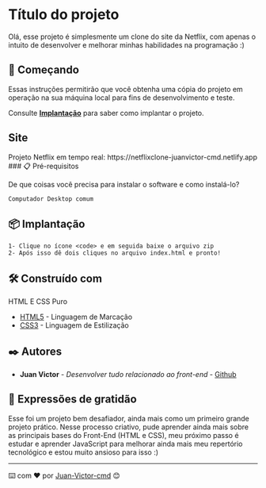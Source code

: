 # Título do projeto

Olá, esse projeto é simplesmente um clone do site da Netflix, com apenas o intuito de desenvolver e melhorar minhas habilidades na programação :)

## 🚀 Começando

Essas instruções permitirão que você obtenha uma cópia do projeto em operação na sua máquina local para fins de desenvolvimento e teste.

Consulte **[Implantação](#-implanta%C3%A7%C3%A3o)** para saber como implantar o projeto.

<h2>Site</h2> 
Projeto Netflix em tempo real:
https://netflixclone-juanvictor-cmd.netlify.app
<br>
### 📋 Pré-requisitos

De que coisas você precisa para instalar o software e como instalá-lo?

```
Computador Desktop comum

```

## 📦 Implantação

```
1- Clique no ícone <code> e em seguida baixe o arquivo zip
2- Após isso dê dois cliques no arquivo index.html e pronto!
```

## 🛠️ Construído com

HTML E CSS Puro

- [HTML5](https://developer.mozilla.org/pt-BR/docs/Web/HTML) - Linguagem de Marcação
- [CSS3](https://developer.mozilla.org/pt-BR/docs/Web/css) - Linguagem de Estilização

## ✒️ Autores

- **Juan Victor** - _Desenvolver tudo relacionado ao front-end_ - [Github](https://github.com/JuanVictor-cmd)

## 🎁 Expressões de gratidão

Esse foi um projeto bem desafiador, ainda mais como um primeiro grande projeto prático. Nesse processo criativo,
pude aprender ainda mais sobre as principais bases do Front-End (HTML e CSS), meu próximo passo é estudar e aprender
JavaScript para melhorar ainda mais meu repertório tecnológico e estou muito ansioso para isso :)

---

⌨️ com ❤️ por [Juan-Victor-cmd](https://github.com/JuanVictor-cmd) 😊
